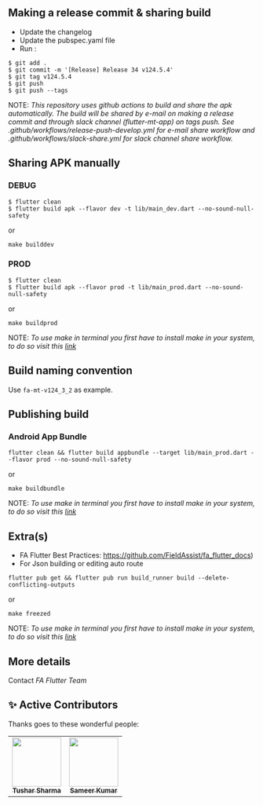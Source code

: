 
## Making a release commit & sharing build

- Update the changelog
- Update the pubspec.yaml file
- Run :
```
$ git add .
$ git commit -m '[Release] Release 34 v124.5.4'
$ git tag v124.5.4
$ git push
$ git push --tags
```
NOTE: *This repository uses github actions to build and share the apk automatically. The build will be shared by e-mail on making a release commit and through slack channel (flutter-mt-app) on tags push. See .github/workflows/release-push-develop.yml for e-mail share workflow and .github/workflows/slack-share.yml for slack channel share workflow.*

## Sharing APK manually

### DEBUG

```
$ flutter clean
$ flutter build apk --flavor dev -t lib/main_dev.dart --no-sound-null-safety
```
or
```
make builddev
```

### PROD

```
$ flutter clean
$ flutter build apk --flavor prod -t lib/main_prod.dart --no-sound-null-safety
```
or
```
make buildprod
```

NOTE: *To use make in terminal you first have to install make in your system, to do so visit this [link](https://techdocs.fieldassist.io/learning/makefile.html)*

## Build naming convention

Use `fa-mt-v124_3_2` as example.

## Publishing build

### Android App Bundle

```
flutter clean && flutter build appbundle --target lib/main_prod.dart --flavor prod --no-sound-null-safety
```
or
```
make buildbundle
```

NOTE: *To use make in terminal you first have to install make in your system, to do so visit this [link](https://techdocs.fieldassist.io/learning/makefile.html)*

## Extra(s)

- FA Flutter Best Practices: https://github.com/FieldAssist/fa_flutter_docs)
- For Json building or editing auto route
```
flutter pub get && flutter pub run build_runner build --delete-conflicting-outputs
```
or
```
make freezed
```

NOTE: *To use make in terminal you first have to install make in your system, to do so visit this [link](https://techdocs.fieldassist.io/learning/makefile.html)*

## More details

Contact *FA Flutter Team*

## ✨ Active Contributors

Thanks goes to these wonderful people:

<!-- ALL-CONTRIBUTORS-LIST:START - Do not remove or modify this section -->
<!-- prettier-ignore-start -->
<!-- markdownlint-disable -->
<table>
  <tr>
    <td align="center"><a href="https://github.com/TusharFA"><img src="https://avatars.githubusercontent.com/u/82998121?v=4?s=100" width="100px;" alt=""/><br /><sub><b>Tushar Sharma</b></sub></a><br /></td>
    <td align="center"><a href="https://github.com/sam1kumar"><img src="https://avatars.githubusercontent.com/u/86761543?v=4?s=100" width="100px;" alt=""/><br /><sub><b>Sameer Kumar</b></sub></a><br /></td>
  </tr>

</table>
